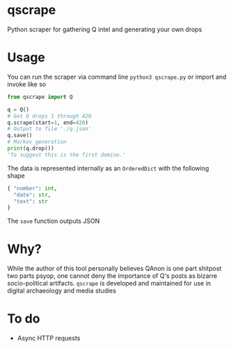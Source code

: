# qscrape
Python scraper for gathering Q intel and generating your own drops
 
# Usage
You can run the scraper via command line ```python3 qscrape.py``` or import and invoke like so
```Python
from qscrape import Q

q = Q()
# Get Q drops 1 through 420
q.scrape(start=1, end=420)
# Output to file './q.json'
q.save()
# Markov generation
print(q.drop())
'To suggest this is the first domino.'
```

The data is represented internally as an `OrderedDict` with the following shape 

```Python
{ "number": int,
  "date": str,
  "text": str
}
```

The `save` function outputs JSON 

# Why?
While the author of this tool personally believes QAnon is one part shitpost two parts psyop, one cannot deny the importance of Q's posts as bizarre socio-political artifacts. `qscrape` is developed and maintained for use in digital archaeology and media studies

# To do
- Async HTTP requests
